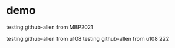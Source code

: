 # demo
testing github-allen from MBP2021

testing github-allen from u108
testing github-allen from u108 222
